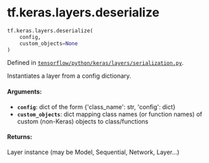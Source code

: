 <div itemscope itemtype="http://developers.google.com/ReferenceObject">
<meta itemprop="name" content="tf.keras.layers.deserialize" />
<meta itemprop="path" content="Stable" />
</div>

# tf.keras.layers.deserialize

``` python
tf.keras.layers.deserialize(
    config,
    custom_objects=None
)
```



Defined in [`tensorflow/python/keras/layers/serialization.py`](/code/stable/tensorflow/python/keras/layers/serialization.py).

Instantiates a layer from a config dictionary.

#### Arguments:

* <b>`config`</b>: dict of the form {'class_name': str, 'config': dict}
* <b>`custom_objects`</b>: dict mapping class names (or function names)
        of custom (non-Keras) objects to class/functions


#### Returns:

Layer instance (may be Model, Sequential, Network, Layer...)